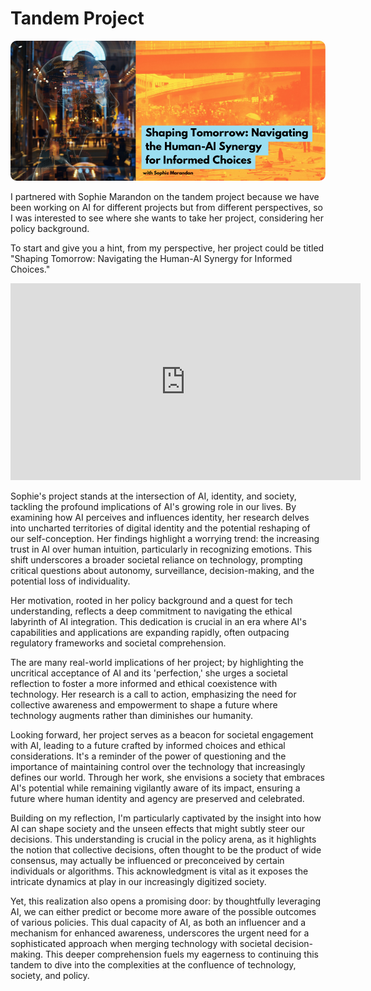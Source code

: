 # Tandem Project
<img src="../images/sophieTandem.png" alt="tandemproject" style="border-radius: 10px;"> 

I partnered with Sophie Marandon on the tandem project because we have been working on AI for different projects but from different perspectives, so I was interested to see where she wants to take her project, considering her policy background.

To start and give you a hint, from my perspective, her project could be titled "Shaping Tomorrow: Navigating the Human-AI Synergy for Informed Choices."

<iframe width="560" height="315" src="https://www.youtube.com/embed/2u1P36bMO7w?si=wTbKjLUkuNavLEuo" title="YouTube video player" frameborder="0" allow="accelerometer; autoplay; clipboard-write; encrypted-media; gyroscope; picture-in-picture; web-share" referrerpolicy="strict-origin-when-cross-origin" allowfullscreen></iframe>

Sophie's project stands at the intersection of AI, identity, and society, tackling the profound implications of AI's growing role in our lives. By examining how AI perceives and influences identity, her research delves into uncharted territories of digital identity and the potential reshaping of our self-conception. Her findings highlight a worrying trend: the increasing trust in AI over human intuition, particularly in recognizing emotions. This shift underscores a broader societal reliance on technology, prompting critical questions about autonomy, surveillance, decision-making, and the potential loss of individuality.

Her motivation, rooted in her policy background and a quest for tech understanding, reflects a deep commitment to navigating the ethical labyrinth of AI integration. This dedication is crucial in an era where AI's capabilities and applications are expanding rapidly, often outpacing regulatory frameworks and societal comprehension.

The are many real-world implications of her project; by highlighting the uncritical acceptance of AI and its 'perfection,' she urges a societal reflection to foster a more informed and ethical coexistence with technology. Her research is a call to action, emphasizing the need for collective awareness and empowerment to shape a future where technology augments rather than diminishes our humanity. 

Looking forward, her project serves as a beacon for societal engagement with AI, leading to a future crafted by informed choices and ethical considerations. It's a reminder of the power of questioning and the importance of maintaining control over the technology that increasingly defines our world. Through her work, she envisions a society that embraces AI's potential while remaining vigilantly aware of its impact, ensuring a future where human identity and agency are preserved and celebrated.

Building on my reflection, I'm particularly captivated by the insight into how AI can shape society and the unseen effects that might subtly steer our decisions. This understanding is crucial in the policy arena, as it highlights the notion that collective decisions, often thought to be the product of wide consensus, may actually be influenced or preconceived by certain individuals or algorithms. This acknowledgment is vital as it exposes the intricate dynamics at play in our increasingly digitized society. 

Yet, this realization also opens a promising door: by thoughtfully leveraging AI, we can either predict or become more aware of the possible outcomes of various policies. This dual capacity of AI, as both an influencer and a mechanism for enhanced awareness, underscores the urgent need for a sophisticated approach when merging technology with societal decision-making. This deeper comprehension fuels my eagerness to continuing this tandem to dive into the complexities at the confluence of technology, society, and policy.